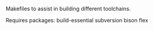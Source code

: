 Makefiles to assist in building different toolchains.

Requires packages:
build-essential subversion bison flex
